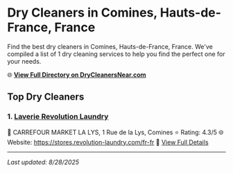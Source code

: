 # Dry Cleaners in Comines, Hauts-de-France, France

Find the best dry cleaners in Comines, Hauts-de-France, France. We've compiled a list of 1 dry cleaning services to help you find the perfect one for your needs.

🌐 **[View Full Directory on DryCleanersNear.com](https://drycleanersnear.com/city/France/Hauts-de-France/Comines)**

## Top Dry Cleaners

### 1. [Laverie Revolution Laundry](https://drycleanersnear.com/dryCleaner/68ae67e6c95ff2c6096b1a6f/laverie-revolution-laundry)
📍 CARREFOUR MARKET LA LYS, 1 Rue de la Lys, Comines
⭐ Rating: 4.3/5
🌐 Website: https://stores.revolution-laundry.com/fr-fr
🔗 [View Full Details](https://drycleanersnear.com/dryCleaner/68ae67e6c95ff2c6096b1a6f/laverie-revolution-laundry)


---

*Last updated: 8/28/2025*
